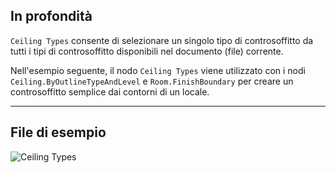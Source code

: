 ## In profondità
`Ceiling Types` consente di selezionare un singolo tipo di controsoffitto da tutti i tipi di controsoffitto disponibili nel documento (file) corrente.

Nell'esempio seguente, il nodo `Ceiling Types` viene utilizzato con i nodi `Ceiling.ByOutlineTypeAndLevel` e `Room.FinishBoundary` per creare un controsoffitto semplice dai contorni di un locale.
___
## File di esempio

![Ceiling Types](./DSRevitNodesUI.CeilingTypes_img.jpg)

